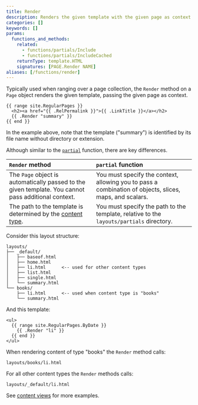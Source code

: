 ```yaml
---
title: Render
description: Renders the given template with the given page as context.
categories: []
keywords: []
params:
  functions_and_methods:
    related:
      - functions/partials/Include
      - functions/partials/IncludeCached
    returnType: template.HTML
    signatures: [PAGE.Render NAME]
aliases: [/functions/render]
---
```


Typically used when ranging over a page collection, the `Render` method on a `Page` object renders the given template, passing the given page as context.

```go-html-template
{{ range site.RegularPages }}
  <h2><a href="{{ .RelPermalink }}">{{ .LinkTitle }}</a></h2>
  {{ .Render "summary" }}
{{ end }}
```

In the example above, note that the template ("summary") is identified by its file name without directory or extension.

Although similar to the [`partial`] function, there are key differences.

`Render` method|`partial` function|
:--|:--
The `Page` object is automatically passed to the given template. You cannot pass additional context.| You must specify the context, allowing you to pass a combination of objects, slices, maps, and scalars.
The path to the template is determined by the [content type](g).|You must specify the path to the template, relative to the `layouts/partials` directory.

Consider this layout structure:

```text
layouts/
├── _default/
│   ├── baseof.html
│   ├── home.html
│   ├── li.html      <-- used for other content types
│   ├── list.html
│   ├── single.html
│   └── summary.html
└── books/
    ├── li.html      <-- used when content type is "books"
    └── summary.html
```

And this template:

```go-html-template
<ul>
  {{ range site.RegularPages.ByDate }}
    {{ .Render "li" }}
  {{ end }}
</ul>
```

When rendering content of type "books" the `Render` method calls:

```text
layouts/books/li.html
```

For all other content types the `Render` methods calls:

```text
layouts/_default/li.html
```

See [content views] for more examples.

[content views]: /templates/content-view/
[`partial`]: /functions/partials/include/
